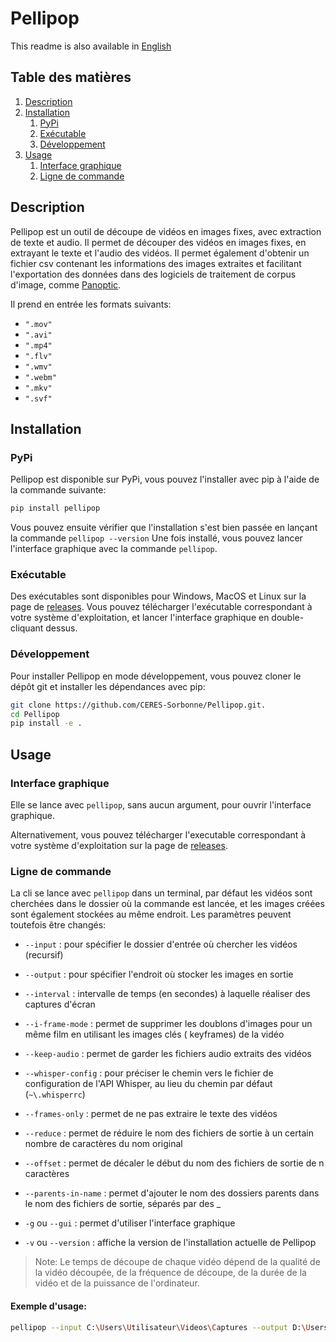 # Pellipop
This readme is also available in [English](https://github.com/CERES-Sorbonne/Pellipop/blob/master/readme_en.md)

## Table des matières
1. [Description](#description)
2. [Installation](#installation)
    1. [PyPi](#pypi)
    2. [Exécutable](#exécutable)
    3. [Développement](#développement)
3. [Usage](#usage)
    1. [Interface graphique](#interface-graphique)
    2. [Ligne de commande](#ligne-de-commande)


## Description
Pellipop est un outil de découpe de vidéos en images fixes, avec extraction de texte et audio.
Il permet de découper des vidéos en images fixes, en extrayant le texte et l'audio des vidéos.
Il permet également d'obtenir un fichier csv contenant les informations des images extraites et facilitant l'exportation
des données dans des logiciels de traitement de corpus d'image,
comme [Panoptic](https://github.col/CERES-Sorbonne/panoptic).

Il prend en entrée les formats suivants:

- `".mov"`
- `".avi"`
- `".mp4"`
- `".flv"`
- `".wmv"`
- `".webm"`
- `".mkv"`
- `".svf"`

## Installation
### PyPi
Pellipop est disponible sur PyPi, vous pouvez l'installer avec pip à l'aide de la commande suivante:
```bash
pip install pellipop
```
Vous pouvez ensuite vérifier que l'installation s'est bien passée en lançant la commande `pellipop --version`
Une fois installé, vous pouvez lancer l'interface graphique avec la commande `pellipop`.

### Exécutable
Des exécutables sont disponibles pour Windows, MacOS et Linux sur la page de [releases](https://github.com/CERES-Sorbonne/Pellipop/releases/latest).
Vous pouvez télécharger l'exécutable correspondant à votre système d'exploitation, et lancer l'interface graphique en double-cliquant dessus.

### Développement
Pour installer Pellipop en mode développement, vous pouvez cloner le dépôt git et installer les dépendances avec pip:
```bash
git clone https://github.com/CERES-Sorbonne/Pellipop.git.
cd Pellipop
pip install -e .
```


## Usage
### Interface graphique
Elle se lance avec `pellipop`, sans aucun argument, pour ouvrir l'interface graphique.

Alternativement, vous pouvez télécharger l'executable correspondant à votre système d'exploitation sur la page
de [releases](https://github.com/CERES-Sorbonne/Pellipop/releases/latest).

### Ligne de commande
La cli se lance avec `pellipop` dans un terminal, par défaut les vidéos sont cherchées dans le dossier où la commande
est lancée, et les images créées sont également stockées au même endroit. Les paramètres peuvent toutefois être changés:

- `--input` : pour spécifier le dossier d'entrée où chercher les vidéos (recursif)
- `--output` : pour spécifier l'endroit où stocker les images en sortie

- `--interval` : intervalle de temps (en secondes) à laquelle réaliser des captures d'écran
- `--i-frame-mode` : permet de supprimer les doublons d'images pour un même film en utilisant les images clés (
  keyframes) de la vidéo

- `--keep-audio` : permet de garder les fichiers audio extraits des vidéos
- `--whisper-config` : pour préciser le chemin vers le fichier de configuration de l'API Whisper, au lieu du chemin par
  défaut (`~\.whisperrc`)

- `--frames-only` : permet de ne pas extraire le texte des vidéos
- `--reduce` : permet de réduire le nom des fichiers de sortie à un certain nombre de caractères du nom original
- `--offset` : permet de décaler le début du nom des fichiers de sortie de n caractères
- `--parents-in-name` : permet d'ajouter le nom des dossiers parents dans le nom des fichiers de sortie, séparés par des _

- `-g` ou `--gui` : permet d'utiliser l'interface graphique
- `-v` ou `--version` : affiche la version de l'installation actuelle de Pellipop

> Note: Le temps de découpe de chaque vidéo dépend de la qualité de la vidéo découpée, de la fréquence de découpe, de la durée de la vidéo et de la puissance de l'ordinateur.

#### Exemple d'usage:
```bash
pellipop --input C:\Users\Utilisateur\Videos\Captures --output D:\Users\Bureau\Output --i-frame-mode
```

